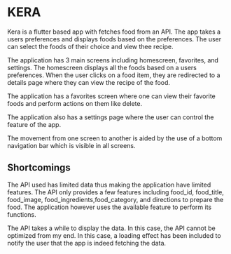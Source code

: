 # KERA

Kera is a flutter based app with fetches food from an API.
The app takes a users preferences and displays foods based on the preferences.
The user can select the foods of their choice and view thee recipe.

The application has 3 main screens including homescreen, favorites, and settings.
The homescreen displays all the foods based on a users preferences. When the user clicks on a food item, they are redirected to a details page where they can view the recipe of the food.

The application has a favorites screen where one can view their favorite foods and perform actions on them like delete.

The application also has a settings page where the user can control the feature of the app.

The movement from one screen to another is aided by the use of a bottom navigation bar which is visible in all screens.

## Shortcomings

The API used has limited data thus making the application have limited features. The API only provides a few features
including food_id, food_title, food_image, food_ingredients,food_category, and directions to prepare the food.
The application however uses the available feature to perform its functions.

The API takes a while to display the data. In this case, the API cannot be optimized from my end. In this case, a loading effect has been included to notify the user that the app is indeed fetching the data.
